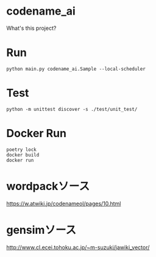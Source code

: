 # codename_ai

What's this project?


# Run

```
python main.py codename_ai.Sample --local-scheduler
```

# Test

```
python -m unittest discover -s ./test/unit_test/
```


# Docker Run

```
poetry lock
docker build
docker run
```


# wordpackソース
https://w.atwiki.jp/codenameol/pages/10.html

# gensimソース
http://www.cl.ecei.tohoku.ac.jp/~m-suzuki/jawiki_vector/
